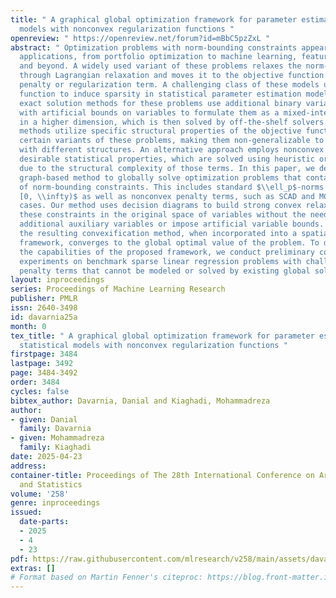 ```yaml
---
title: " A graphical global optimization framework for parameter estimation of statistical
  models with nonconvex regularization functions "
openreview: " https://openreview.net/forum?id=mBbC5pzZxL "
abstract: " Optimization problems with norm-bounding constraints appear in various
  applications, from portfolio optimization to machine learning, feature selection,
  and beyond. A widely used variant of these problems relaxes the norm-bounding constraint
  through Lagrangian relaxation and moves it to the objective function as a form of
  penalty or regularization term. A challenging class of these models uses the zero-norm
  function to induce sparsity in statistical parameter estimation models. Most existing
  exact solution methods for these problems use additional binary variables together
  with artificial bounds on variables to formulate them as a mixed-integer program
  in a higher dimension, which is then solved by off-the-shelf solvers. Other exact
  methods utilize specific structural properties of the objective function to solve
  certain variants of these problems, making them non-generalizable to other problems
  with different structures. An alternative approach employs nonconvex penalties with
  desirable statistical properties, which are solved using heuristic or local methods
  due to the structural complexity of those terms. In this paper, we develop a novel
  graph-based method to globally solve optimization problems that contain a generalization
  of norm-bounding constraints. This includes standard $\\ell_p$-norms for $p \\in
  [0, \\infty)$ as well as nonconvex penalty terms, such as SCAD and MCP, as special
  cases. Our method uses decision diagrams to build strong convex relaxations for
  these constraints in the original space of variables without the need to introduce
  additional auxiliary variables or impose artificial variable bounds. We show that
  the resulting convexification method, when incorporated into a spatial branch-and-cut
  framework, converges to the global optimal value of the problem. To demonstrate
  the capabilities of the proposed framework, we conduct preliminary computational
  experiments on benchmark sparse linear regression problems with challenging nonconvex
  penalty terms that cannot be modeled or solved by existing global solvers. "
layout: inproceedings
series: Proceedings of Machine Learning Research
publisher: PMLR
issn: 2640-3498
id: davarnia25a
month: 0
tex_title: " A graphical global optimization framework for parameter estimation of
  statistical models with nonconvex regularization functions "
firstpage: 3484
lastpage: 3492
page: 3484-3492
order: 3484
cycles: false
bibtex_author: Davarnia, Danial and Kiaghadi, Mohammadreza
author:
- given: Danial
  family: Davarnia
- given: Mohammadreza
  family: Kiaghadi
date: 2025-04-23
address:
container-title: Proceedings of The 28th International Conference on Artificial Intelligence
  and Statistics
volume: '258'
genre: inproceedings
issued:
  date-parts:
  - 2025
  - 4
  - 23
pdf: https://raw.githubusercontent.com/mlresearch/v258/main/assets/davarnia25a/davarnia25a.pdf
extras: []
# Format based on Martin Fenner's citeproc: https://blog.front-matter.io/posts/citeproc-yaml-for-bibliographies/
---
```

